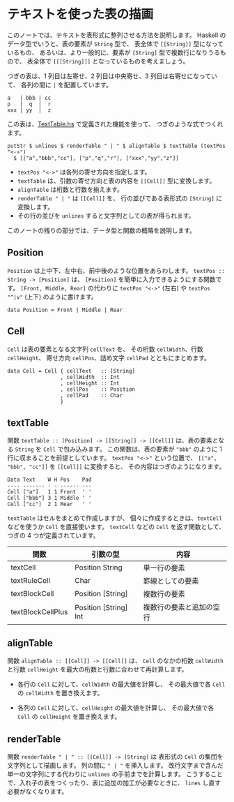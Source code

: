 テキストを使った表の描画
==================================================================

このノートでは、テキストを表形式に整列させる方法を説明します。
Haskell のデータ型でいうと、表の要素が `String` 型で、
表全体で `[[String]]` 型になっているもの、
あるいは、より一般的に、要素が `[String]` 型で複数行になりうるもので、
表全体で `[[[String]]]` となっているものを考えましょう。

つぎの表は、1 列目は左寄せ、2 列目は中央寄せ、3 列目は右寄せになっていて、
各列の間に `|` を配置しています。

    a   | bbb | cc
    p   |  q  |  r
    xxx | yy  |  z

この表は、[TextTable.hs] で定義された機能を使って、
つぎのような式でつくれます。

    putStr $ unlines $ renderTable " | " $ alignTable $ textTable (textPos "<->")
      $ [["a","bbb","cc"], ["p","q","r"], ["xxx","yy","z"]]

 - `textPos "<->"` は各列の寄せ方向を指定します。
 - `textTable` は、引数の寄せ方向と表の内容を `[[Cell]]` 型に変換します。
 - `alignTable` は桁数と行数を揃えます。
 - `renderTable " | "` は `[[Cell]]` を、
   行の並びである表形式の `[String]` に変換します。
 - その行の並びを `unlines` すると文字列としての表が得られます。

このノートの残りの部分では、データ型と関数の概略を説明します。

[TextTable.hs]: TextTable.hs



Position
------------------------------------------------------------------

`Position` は上中下、左中右、前中後のような位置をあらわします。
`textPos :: String -> [Position]` は、
`[Position]` を簡単に入力できるようにする関数です。
`[Front, Middle, Rear]` の代わりに `textPos "<->"` (左右) や
`textPos "^|v"` (上下) のように書けます。

    data Position = Front | Middle | Rear


Cell
------------------------------------------------------------------

`Cell` は表の要素となる文字列 `cellText` を、
その桁数 `cellWidth`、行数 `cellHeight`、
寄せ方向 `cellPos`、詰め文字 `cellPad` とともにまとめます。

    data Cell = Cell { cellText   :: [String]
                     , cellWidth  :: Int
                     , cellHeight :: Int
                     , cellPos    :: Position
                     , cellPad    :: Char
                     }


textTable
------------------------------------------------------------------

関数 `textTable :: [Position] -> [[String]] -> [[Cell]]`
は、表の要素となる `String` を `Cell` で包み込みます。
この関数は、表の要素が `"bbb"` のように 1 行に収まることを前提としています。
`textPos "<->"` という位置で、
`[["a", "bbb", "cc"]]` を `[[Cell]]` に変換すると、
その内容はつぎのようになります。

    Data Text    W H Pos    Pad
    ---- ------- - - ------ ---
    Cell ["a"]   1 1 Front  ' '
    Cell ["bbb"] 3 1 Middle ' '
    Cell ["cc"]  2 1 Rear   ' '

`textTable` はセルをまとめて作成しますが、
個々に作成するときは、`textCell` などを使うか `Cell` を直接使います。
`textCell` などの `Cell` を返す関数として、つぎの 4 つが定義されています。

| 関数              | 引数の型              | 内容                     |
|-------------------|-----------------------|--------------------------|
| textCell          | Position String                | 単一行の要素             |
| textRuleCell      | Char                  | 罫線としての要素         |
| textBlockCell     | Position [String]     | 複数行の要素             |
| textBlockCellPlus | Position [String] Int | 複数行の要素と追加の空行 |


alignTable
------------------------------------------------------------------

関数 `alignTable :: [[Cell]] -> [[Cell]]` は、
`Cell` のなかの桁数 `cellWidth` と行数 `cellHeight`
を最大の桁数と行数に合わせて再計算します。

 - 各行の `Cell` に対して、`cellWidth` の最大値を計算し、
   その最大値で各 `Cell` の `cellWidth` を置き換えます。

 - 各列の `Cell` に対して、`cellHeight` の最大値を計算し、
   その最大値で各 `Cell` の `cellHeight` を置き換えます。


renderTable
------------------------------------------------------------------

関数 `renderTable " | " :: [[Cell]] -> [String]` は
表形式の `Cell` の集団を文字列として描画します。
列の間に `" | "` を挿入します。
改行文字まで含んだ単一の文字列にする代わりに
`unlines` の手前までを計算します。
こうすることで、入れ子の表をつくったり、表に追加の加工が必要なときに、
`lines` し直す必要がなくなります。

